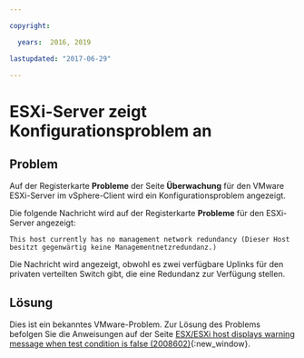 ```yaml
---

copyright:

  years:  2016, 2019

lastupdated: "2017-06-29"

---
```


# ESXi-Server zeigt Konfigurationsproblem an

## Problem
Auf der Registerkarte **Probleme** der Seite **Überwachung** für den VMware ESXi-Server im vSphere-Client wird ein Konfigurationsproblem angezeigt.

Die folgende Nachricht wird auf der Registerkarte **Probleme** für den ESXi-Server angezeigt:

`This host currently has no management network redundancy (Dieser Host besitzt gegenwärtig keine Managementnetzredundanz.)`

Die Nachricht wird angezeigt, obwohl es zwei verfügbare Uplinks für den privaten verteilten Switch gibt, die eine Redundanz zur Verfügung stellen.

## Lösung
Dies ist ein bekanntes VMware-Problem. Zur Lösung des Problems befolgen Sie die Anweisungen auf der Seite [ESX/ESXi host displays warning message when test condition is false (2008602)](https://kb.vmware.com/selfservice/search.do?cmd=displayKC&docType=kc&docTypeID=DT_KB_1_1&externalId=2008602){:new_window}.
